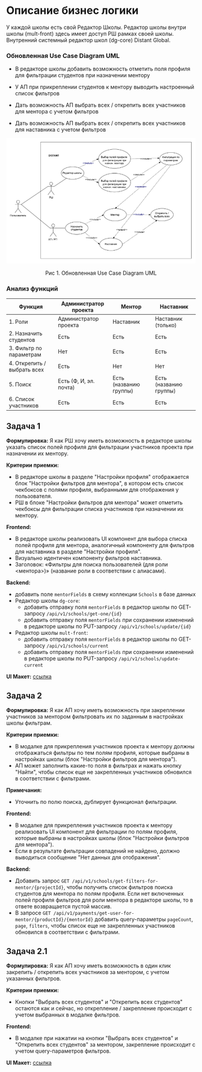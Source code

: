 #  Описание бизнес логики
У каждой школы есть свой Редактор Школы. Редактор школы внутри школы (mult-front) здесь имеет доступ РШ рамках своей школы. Внутренний системный редактор школ (dg-core) Distant Global.

### Обновленная Use Case Diagram UML

* В редакторе школы добавить возможность отметить поля профиля для фильтрации студентов при назначении ментору

* У АП при прикреплении студентов к ментору выводить настроенный список фильтров

* Дать возможность АП выбрать всех / открепить всех участников для ментора с учетом фильтров

* Дать возможность АП выбрать всех / открепить всех участников для наставника с учетом фильтров

![Обновленная диаграмма UML](https://github.com/EVTrukhina/practicum_Y/blob/main/ВИ%20фильтрация.png)
<p align="center">Рис 1. Обновленная Use Case Diagram UML </p>

### Анализ функций

| Функция                        | Администратор проекта | Ментор | Наставник |
| ------------------------------ | ----------------------- | -------- | --------- |
| 1. Роли                       | Администратор проекта | Наставник | Наставник (только) |
| 2. Назначить студентов       | Есть                    | Есть     | Есть      |
| 3. Фильтр по параметрам      | Нет                     | Есть     | Есть      |
| 4. Открепить / выбрать всех | Есть                    | Нет      | Нет       |
| 5. Поиск                       | Есть (Ф, И, эл. почта)  | Есть (названию группы) | Есть (названию группы) |
| 6. Список участников            | Есть                    | Есть     | Есть      |




## Задача 1

**Формулировка:** Я как РШ хочу иметь возможность в редакторе школы указать список полей профиля для фильтрации участников проекта при назначении их ментору.

**Критерии приемки:**

*   В редакторе школы в разделе "Настройки профиля" отображается блок "Настройки фильтров для ментора", в котором есть список чекбоксов с полями профиля, выбранными для отображения у пользователя.
*   РШ в блоке "Настройки фильтров для ментора" может отметить чекбоксы для фильтрации списка участников при назначении их ментору.

**Frontend:**

*   В редакторе школы реализовать UI компонент для выбора списка полей профиля для ментора, аналогичный компоненту для фильтров для наставника в разделе "Настройки профиля".
*   Визуально идентичен компоненту фильтров наставника.
*   Заголовок: «Фильтры для поиска пользователей (для роли <ментора>)» (название роли в соответствии с алиасами).

**Backend:**

*   добавить поле `mentorFields` в схему коллекции `Schools` в базе данных
*   Редактор школы `dg-core`:
    *   добавить отправку поля `mentorFields` в редактор школы по GET-запросу `/api/v1/schools/get-one/{id}`
    *   добавить отправку поля `mentorFields` при сохранении изменений в редакторе школы по PUT-запросу `/api/v1/schools/update/{id}`
*   Редактор школы `mult-front`:
    *   добавить отправку поля `mentorFields` в редактор школы по GET-запросу `/api/v1/schools/current`
    *   добавить отправку поля `mentorFields` при сохранении изменений в редакторе школы по PUT-запросу `/api/v1/schools/update-current`


**UI Макет:** [ссылка](https://www.figma.com/design/UVubCChMXKksUPdVwVvLeU/Distant?node-id=5076-911&t=rcNjAHPOlmlyKnyT-1)


## Задача 2

**Формулировка:** Я как АП хочу иметь возможность при закреплении участников за ментором фильтровать их по заданным в настройках школы фильтрам.

**Критерии приемки:**

*   В модалке для прикрепления участников проекта к ментору должны отображаться фильтры по тем полям профиля, которые выбраны в настройках школы (блок "Настройки фильтров для ментора").
*   АП может заполнить какие-то поля в фильтрах и нажать кнопку "Найти", чтобы список еще не закрепленных участников обновился в соответствии с фильтрами.

**Примечания:**

*   Уточнить по полю поиска, дублирует функционал фильтрации.

**Frontend:**

*   В модалке для прикрепления участников проекта к ментору реализовать UI компонент для фильтрации по полям профиля, которые выбраны в настройках школы (блок "Настройки фильтров для ментора").
*   Если в результате фильтрации совпадений не найдено, должно выводиться сообщение "Нет данных для отображения".

**Backend:**

*   Добавить запрос `GET /api/v1/schools/get-filters-for-mentor/{projectId}`, чтобы получить список фильтров поиска студентов для ментора по полям профиля. Если нет включенных полей профиля фильтров для роли ментора в редакторе школы, то в ответе возвращается пустой массив.
*   В запросе `GET /api/v1/payments/get-user-for-mentor/{productId}/{mentorId}` добавить query-параметры `pageCount`, `page`, `filters`, чтобы список еще не закрепленных участников обновился в соответствии с фильтрами.


  ## Задача 2.1

**Формулировка:** Я как АП хочу иметь возможность в один клик закрепить / открепить всех участников за ментором, с учетом указанных фильтров.

**Критерии приемки:**

*   Кнопки "Выбрать всех студентов" и "Открепить всех студентов" остаются как и сейчас, но открепление / закрепление происходит с учетом выбранных в модалке фильтров.

**Frontend:**

*   В модалке при нажатии на кнопки "Выбрать всех студентов" и "Открепить всех студентов" за ментором, закрепление происходит с учетом query-параметров фильтров.

**UI Макет:** [ссылка](https://www.figma.com/design/UVubCChMXKksUPdVwVvLeU/Distant?node-id=5076-4&t=2chQheQgQfuuIVVQ-1)

